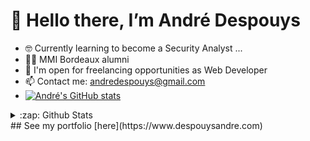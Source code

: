 # 👋 Hello there, I’m André Despouys

- 🤓 Currently learning to become a Security Analyst ...
- 👨‍🎓 MMI Bordeaux alumni
- 🌱 I'm open for freelancing opportunities as Web Developer
- 📫 Contact me: andredespouys@gmail.com
- [![André's GitHub stats](https://github-readme-stats-gamma-six-73.vercel.app/api?username=andredespouys)](https://github.com/anuraghazra/github-readme-stats)

<details>
  <summary>:zap: Github Stats</summary>
</details>
## See my portfolio [here](https://www.despouysandre.com)
<!---
andredespouys/andredespouys is a ✨ special ✨ repository because its `README.md` (this file) appears on your GitHub profile.
You can click the Preview link to take a look at your changes.
--->
